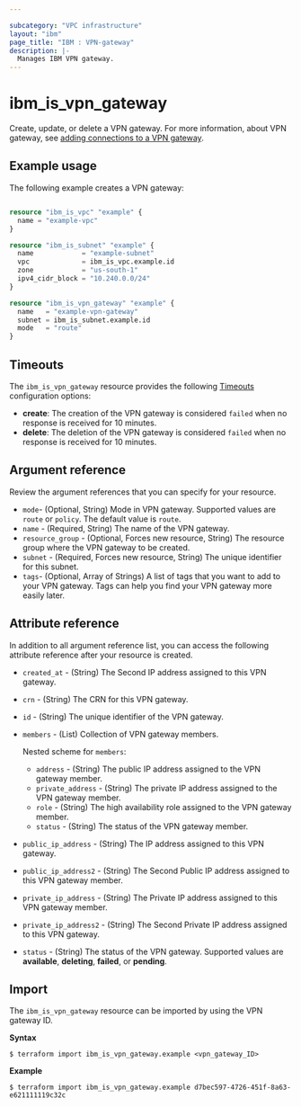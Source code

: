 ```yaml
---

subcategory: "VPC infrastructure"
layout: "ibm"
page_title: "IBM : VPN-gateway"
description: |-
  Manages IBM VPN gateway.
---
```


# ibm_is_vpn_gateway
Create, update, or delete a VPN gateway. For more information, about VPN gateway, see [adding connections to a VPN gateway](https://cloud.ibm.com/docs/vpc?topic=vpc-vpn-adding-connections).

## Example usage
The following example creates a VPN gateway:

```terraform

resource "ibm_is_vpc" "example" {
  name = "example-vpc"
}

resource "ibm_is_subnet" "example" {
  name            = "example-subnet"
  vpc             = ibm_is_vpc.example.id
  zone            = "us-south-1"
  ipv4_cidr_block = "10.240.0.0/24"
}

resource "ibm_is_vpn_gateway" "example" {
  name   = "example-vpn-gateway"
  subnet = ibm_is_subnet.example.id
  mode   = "route"
}

```

## Timeouts
The `ibm_is_vpn_gateway` resource provides the following [Timeouts](https://www.terraform.io/docs/language/resources/syntax.html) configuration options:

- **create**: The creation of the VPN gateway is considered `failed` when no response is received for 10 minutes. 
- **delete**: The deletion of the VPN gateway is considered `failed` when no response is received for 10 minutes. 


## Argument reference
Review the argument references that you can specify for your resource. 

- `mode`- (Optional, String) Mode in VPN gateway. Supported values are `route` or `policy`. The default value is `route`.
- `name` - (Required, String) The name of the VPN gateway.
- `resource_group` - (Optional, Forces new resource, String) The resource group where the VPN gateway to be created.
- `subnet` - (Required, Forces new resource, String) The unique identifier for this subnet.
- `tags`- (Optional, Array of Strings) A list of tags that you want to add to your VPN gateway. Tags can help you find your VPN gateway more easily later.


## Attribute reference
In addition to all argument reference list, you can access the following attribute reference after your resource is created.

- `created_at` -  (String) The Second IP address assigned to this VPN gateway.
- `crn` - (String) The CRN for this VPN gateway.
- `id` - (String) The unique identifier of the VPN gateway.
- `members` - (List) Collection of VPN gateway members.

  Nested scheme for `members`:
  - `address` -  (String) The public IP address assigned to the VPN gateway member.
  - `private_address` -  (String) The private IP address assigned to the VPN gateway member.
  - `role` -  (String) The high availability role assigned to the VPN gateway member.
  - `status` -  (String) The status of the VPN gateway member.
- `public_ip_address` - (String) The IP address assigned to this VPN gateway.
- `public_ip_address2` -  (String) The Second Public IP address assigned to this VPN gateway member.
- `private_ip_address` -  (String) The Private IP address assigned to this VPN gateway member.
- `private_ip_address2` -  (String) The Second Private IP address assigned to this VPN gateway.
- `status` -  (String) The status of the VPN gateway. Supported values are **available**, **deleting**, **failed**, or **pending**.

## Import
The `ibm_is_vpn_gateway` resource can be imported by using the VPN gateway ID. 

**Syntax**

```
$ terraform import ibm_is_vpn_gateway.example <vpn_gateway_ID>
```

**Example**

```
$ terraform import ibm_is_vpn_gateway.example d7bec597-4726-451f-8a63-e621111119c32c
```
